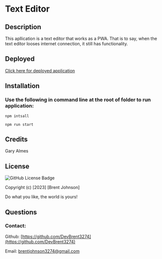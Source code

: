 # Text Editor 

## Description

This apllication is a text editor that works as a PWA.  That is to say, when the text editor looses internet connection, it still has functionality.

## Deployed 
[Click here for deployed application](https://pwa-text-editor-3274.herokuapp.com/)

## Installation

### Use the following in command line at the root of folder to run application:

```
npm intsall

npm run start

```
## Credits

Gary Almes

## License
![GitHub License Badge](https://shields.io/badge/license-MIT-green)

Copyright (c) [2023] [Brent Johnson]

Do what you like, the world is yours!

## Questions
### Contact:
Github: [https://github.com/DevBrent3274](https://github.com/DevBrent3274)

Email: <brentjohnson3274@gmail.com>